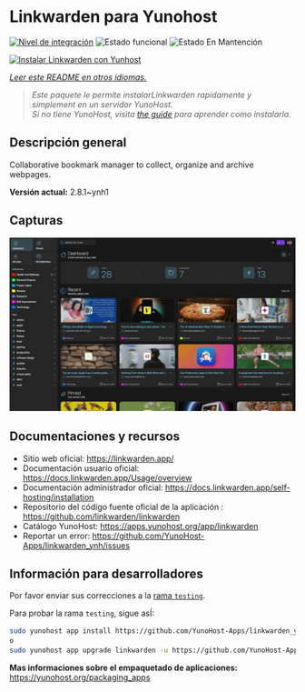 <!--
Este archivo README esta generado automaticamente<https://github.com/YunoHost/apps/tree/master/tools/readme_generator>
No se debe editar a mano.
-->

# Linkwarden para Yunohost

[![Nivel de integración](https://dash.yunohost.org/integration/linkwarden.svg)](https://ci-apps.yunohost.org/ci/apps/linkwarden/) ![Estado funcional](https://ci-apps.yunohost.org/ci/badges/linkwarden.status.svg) ![Estado En Mantención](https://ci-apps.yunohost.org/ci/badges/linkwarden.maintain.svg)

[![Instalar Linkwarden con Yunhost](https://install-app.yunohost.org/install-with-yunohost.svg)](https://install-app.yunohost.org/?app=linkwarden)

*[Leer este README en otros idiomas.](./ALL_README.md)*

> *Este paquete le permite instalarLinkwarden rapidamente y simplement en un servidor YunoHost.*  
> *Si no tiene YunoHost, visita [the guide](https://yunohost.org/install) para aprender como instalarla.*

## Descripción general

Collaborative bookmark manager to collect, organize and archive webpages.


**Versión actual:** 2.8.1~ynh1

## Capturas

![Captura de Linkwarden](./doc/screenshots/dashboard.jpg)

## Documentaciones y recursos

- Sitio web oficial: <https://linkwarden.app/>
- Documentación usuario oficial: <https://docs.linkwarden.app/Usage/overview>
- Documentación administrador oficial: <https://docs.linkwarden.app/self-hosting/installation>
- Repositorio del código fuente oficial de la aplicación : <https://github.com/linkwarden/linkwarden>
- Catálogo YunoHost: <https://apps.yunohost.org/app/linkwarden>
- Reportar un error: <https://github.com/YunoHost-Apps/linkwarden_ynh/issues>

## Información para desarrolladores

Por favor enviar sus correcciones a la [rama `testing`](https://github.com/YunoHost-Apps/linkwarden_ynh/tree/testing).

Para probar la rama `testing`, sigue asÍ:

```bash
sudo yunohost app install https://github.com/YunoHost-Apps/linkwarden_ynh/tree/testing --debug
o
sudo yunohost app upgrade linkwarden -u https://github.com/YunoHost-Apps/linkwarden_ynh/tree/testing --debug
```

**Mas informaciones sobre el empaquetado de aplicaciones:** <https://yunohost.org/packaging_apps>
